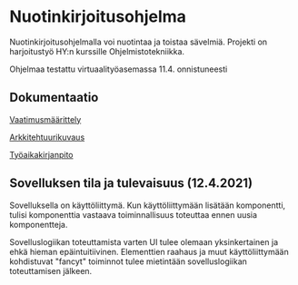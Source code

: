 # Nuotinkirjoitusohjelma

Nuotinkirjoitusohjelmalla voi nuotintaa ja toistaa sävelmiä. Projekti on harjoitustyö HY:n  kurssille Ohjelmistotekniikka.

Ohjelmaa testattu virtuaalityöasemassa 11.4. onnistuneesti

## Dokumentaatio
[Vaatimusmäärittely](https://github.com/yuzamonkey/ot-harjoitustyo/blob/main/dokumentaatio/vaatimusmaarittely.md)

[Arkkitehtuurikuvaus](https://github.com/yuzamonkey/ot-harjoitustyo/blob/main/dokumentaatio/arkkitehtuuri.md)

[Työaikakirjanpito](https://github.com/yuzamonkey/ot-harjoitustyo/blob/main/dokumentaatio/tyoaikakirjanpito.md)

## Sovelluksen tila ja tulevaisuus (12.4.2021)
Sovelluksella on käyttöliittymä. Kun käyttöliittymään lisätään komponentti, tulisi komponenttia vastaava toiminnallisuus toteuttaa ennen uusia komponentteja.

Sovelluslogiikan toteuttamista varten UI tulee olemaan yksinkertainen ja ehkä hieman epäintuitiivinen. Elementtien raahaus ja muut käyttöliittymään kohdistuvat "fancyt" toiminnot tulee mietintään sovelluslogiikan toteuttamisen jälkeen.